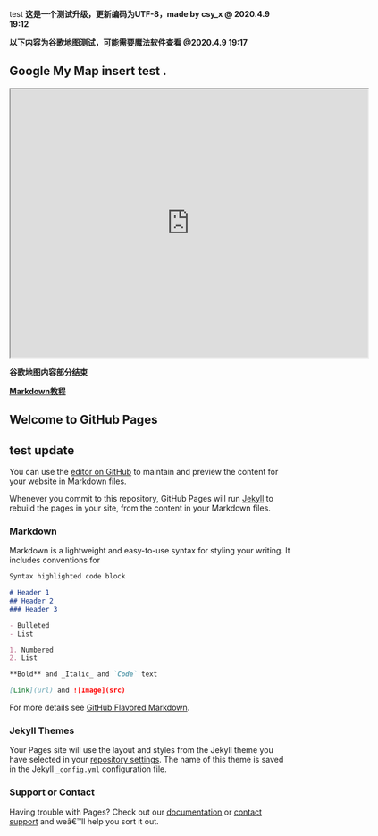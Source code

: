test
**这是一个测试升级，更新编码为UTF-8，made by csy_x @ 2020.4.9 19:12**

**以下内容为谷歌地图测试，可能需要魔法软件查看 @2020.4.9 19:17**
## Google My Map insert test .
<iframe src="https://www.google.com/maps/d/embed?mid=1yb_yuempKL_kzNYtlHsxSWreQsWA3-DG" width="640" height="480"></iframe>

**谷歌地图内容部分结束**

**[Markdown教程](https://www.runoob.com/markdown/md-tutorial.html)**

## Welcome to GitHub Pages
## test update

You can use the [editor on GitHub](https://github.com/csy0x1/csy.github.com/edit/master/index.md) to maintain and preview the content for your website in Markdown files.

Whenever you commit to this repository, GitHub Pages will run [Jekyll](https://jekyllrb.com/) to rebuild the pages in your site, from the content in your Markdown files.

### Markdown

Markdown is a lightweight and easy-to-use syntax for styling your writing. It includes conventions for

```markdown
Syntax highlighted code block

# Header 1
## Header 2
### Header 3

- Bulleted
- List

1. Numbered
2. List

**Bold** and _Italic_ and `Code` text

[Link](url) and ![Image](src)
```

For more details see [GitHub Flavored Markdown](https://guides.github.com/features/mastering-markdown/).

### Jekyll Themes

Your Pages site will use the layout and styles from the Jekyll theme you have selected in your [repository settings](https://github.com/csy0x1/csy.github.com/settings). The name of this theme is saved in the Jekyll `_config.yml` configuration file.

### Support or Contact

Having trouble with Pages? Check out our [documentation](https://help.github.com/categories/github-pages-basics/) or [contact support](https://github.com/contact) and weâ€™ll help you sort it out.
